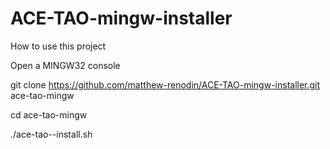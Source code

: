 # ACE-TAO-mingw-installer


How to use this project

Open a MINGW32 console

git clone https://github.com/matthew-renodin/ACE-TAO-mingw-installer.git ace-tao-mingw

cd ace-tao-mingw

./ace-tao--install.sh
